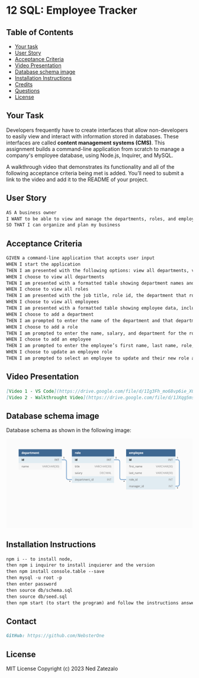 # 12 SQL: Employee Tracker

## Table of Contents

- [Your task](#Your-Task)
- [User Story ](#user-story)
- [Acceptance Criteria](#acceptance-criteria)
- [Video Presentation](#video-presentation)
- [Database schema image](#database-schema-image)
- [Installation Instructions](#Installation)
- [Credits](#credits)
- [Questions](#questions)
- [License](#license)

## Your Task

Developers frequently have to create interfaces that allow non-developers to easily view and interact with information stored in databases. These interfaces are called **content management systems (CMS)**. This assignment builds a command-line application from scratch to manage a company's employee database, using Node.js, Inquirer, and MySQL.

A walkthrough video that demonstrates its functionality and all of the following acceptance criteria being met is added. You’ll need to submit a link to the video and add it to the README of your project.

## User Story

```md
AS A business owner
I WANT to be able to view and manage the departments, roles, and employees in my company
SO THAT I can organize and plan my business
```

## Acceptance Criteria

```md
GIVEN a command-line application that accepts user input
WHEN I start the application
THEN I am presented with the following options: view all departments, view all roles, view all employees, add a department, add a role, add an employee, and update an employee role
WHEN I choose to view all departments
THEN I am presented with a formatted table showing department names and department ids
WHEN I choose to view all roles
THEN I am presented with the job title, role id, the department that role belongs to, and the salary for that role
WHEN I choose to view all employees
THEN I am presented with a formatted table showing employee data, including employee ids, first names, last names, job titles, departments, salaries, and managers that the employees report to
WHEN I choose to add a department
THEN I am prompted to enter the name of the department and that department is added to the database
WHEN I choose to add a role
THEN I am prompted to enter the name, salary, and department for the role and that role is added to the database
WHEN I choose to add an employee
THEN I am prompted to enter the employee’s first name, last name, role, and manager, and that employee is added to the database
WHEN I choose to update an employee role
THEN I am prompted to select an employee to update and their new role and this information is updated in the database
```

## Video Presentation

```md
[Video 1 - VS Code](https://drive.google.com/file/d/1Ig3Fh_mo68vp6ie_XQFhmwqwzNma6CxH/view?usp=sharing)
[Video 2 - Walkthrought Video](https://drive.google.com/file/d/1JXqg5msfB5NTTKrk0DKO62EeRTa-eD-e/view?usp=sharing)
```

## Database schema image

Database schema as shown in the following image:

![Database schema includes tables labeled “employee,” role,” and “department.”](./Assets/12-sql-homework-demo-01.png)

## Installation Instructions

```md
npm i -- to install node,
then npm i inquirer to install inquierer and the version
then npm install console.table --save
then mysql -u root -p
then enter password
then source db/schema.sql
then source db/seed.sql
then npm start (to start the program) and follow the instructions answers
```

## Contact

```md
GitHub: https://github.com/NebsterOne
```

## License

MIT License
Copyright (c) 2023 Ned Zatezalo
